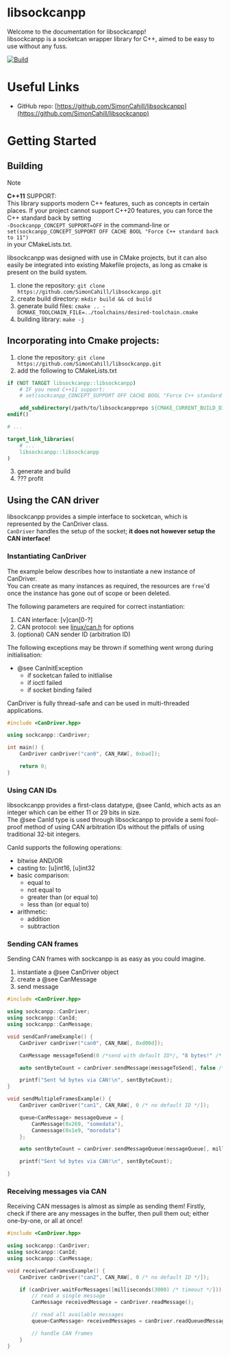 # libsockcanpp

Welcome to the documentation for libsockcanpp!<br >
libsockcanpp is a socketcan wrapper library for C++, aimed to be easy to use without any fuss.

[![Build](https://github.com/SimonCahill/libsockcanpp/actions/workflows/cmake.yml/badge.svg)](https://github.com/SimonCahill/libsockcanpp/actions/workflows/cmake.yml)

# Useful Links

 - GitHub repo: [https://github.com/SimonCahill/libsockcanpp](https://github.com/SimonCahill/libsockcanpp)

# Getting Started

## Building

> [!NOTE]
> **C++11** SUPPORT:  
> This library supports modern C++ features, such as concepts in certain places.
> If your project cannot support C++20 features, you can force the C++ standard back by setting  
> `-Dsockcanpp_CONCEPT_SUPPORT=OFF` in the command-line or `set(sockcanpp_CONCEPT_SUPPORT OFF CACHE BOOL "Force C++ standard back to 11")`  
> in your CMakeLists.txt.

libsockcanpp was designed with use in CMake projects, but it can also easily be integrated into existing Makefile projects, as long as cmake is present on the build system.

1) clone the repository: `git clone https://github.com/SimonCahill/libsockcanpp.git`
2) create build directory: `mkdir build && cd build`
3) generate build files: `cmake .. -DCMAKE_TOOLCHAIN_FILE=../toolchains/desired-toolchain.cmake`
4) building library: `make -j`

## Incorporating into Cmake projects:

1) clone the repository: `git clone https://github.com/SimonCahill/libsockcanpp.git`
2) add the following to CMakeLists.txt
```cmake
if (NOT TARGET libsockcanpp::libsockcanpp)
    # IF you need C++11 support:
    # set(sockcanpp_CONCEPT_SUPPORT OFF CACHE BOOL "Force C++ standard back to 11")

    add_subdirectory(/path/to/libsockcanpprepo ${CMAKE_CURRENT_BUILD_DIR}/libsockcanpp)
endif()

# ... 

target_link_libraries(
    # ...
    libsockcanpp::libsockcanpp
)
```
3) generate and build
4) ??? profit

## Using the CAN driver

libsockcanpp provides a simple interface to socketcan, which is represented by the CanDriver class.<br >
`CanDriver` handles the setup of the socket; **it does not however setup the CAN interface!**

### Instantiating CanDriver

The example below describes how to instantiate a new instance of CanDriver.<br >
You can create as many instances as required, the resources are `free`'d once the instance has gone out of scope or been deleted.

The following parameters are required for correct instantiation:

1) CAN interface: [v]can[0-?]
2) CAN protocol: see [linux/can.h](https://github.com/linux-can/can-utils/blob/master/include/linux/can.h) for options
3) (optional) CAN sender ID (arbitration ID)

The following exceptions may be thrown if something went wrong during initialisation:

 - @see CanInitException
    - if socketcan failed to initlialise
    - if ioctl failed
    - if socket binding failed

CanDriver is fully thread-safe and can be used in multi-threaded applications.

```cpp
#include <CanDriver.hpp>

using sockcanpp::CanDriver;

int main() {
    CanDriver canDriver("can0", CAN_RAW[, 0xbad]);

    return 0;
}
```

### Using CAN IDs

libsockcanpp provides a first-class datatype, @see CanId, which acts as an integer which can be either 11 or 29 bits in size.<br >
The @see CanId type is used through libsockcanpp to provide a semi fool-proof method of using CAN arbitration IDs without the pitfalls of using traditional 32-bit integers.

CanId supports the following operations:
 - bitwise AND/OR
 - casting to: [u]int16, [u]int32
 - basic comparison:
    - equal to
    - not equal to
    - greater than (or equal to)
    - less than (or equal to)
 - arithmetic:
    - addition
    - subtraction

### Sending CAN frames

Sending CAN frames with sockcanpp is as easy as you could imagine.

1) instantiate a @see CanDriver object
2) create a @see CanMessage
3) send message

```cpp
#include <CanDriver.hpp>

using sockcanpp::CanDriver;
using sockcanpp::CanId;
using sockcanpp::CanMessage;

void sendCanFrameExample() {
    CanDriver canDriver("can0", CAN_RAW[, 0xd00d]);

    CanMessage messageToSend(0 /*send with default ID*/, "8 bytes!" /* the data */);

    auto sentByteCount = canDriver.sendMessage(messageToSend[, false /* don't force extended ID */]);

    printf("Sent %d bytes via CAN!\n", sentByteCount);
}

void sendMultipleFramesExample() {
    CanDriver canDriver("can1", CAN_RAW[, 0 /* no default ID */]);

    queue<CanMessage> messageQueue = {
        CanMessage(0x269, "somedata"),
        Canmessage(0x1e9, "moredata")
    };

    auto sentByteCount = canDriver.sendMessageQueue(messageQueue[, milliseconds(20) /* delay between frames */[, false /* don't force extended ID */]]);

    printf("Sent %d bytes via CAN!\n", sentByteCount);

}
```

### Receiving messages via CAN

Receiving CAN messages is almost as simple as sending them! Firstly, check if there are any messages in the buffer, then pull them out; either one-by-one, or all at once!

```cpp
#include <CanDriver.hpp>

using sockcanpp::CanDriver;
using sockcanpp::CanId;
using sockcanpp::CanMessage;

void receiveCanFramesExample() {
    CanDriver canDriver("can2", CAN_RAW[, 0 /* no default ID */]);

    if (canDriver.waitForMessages([milliseconds(3000) /* timeout */])) {
        // read a single message
        CanMessage receivedMessage = canDriver.readMessage();

        // read all available messages
        queue<CanMessage> receivedMessages = canDriver.readQueuedMessages();

        // handle CAN frames
    }
}
```
